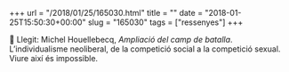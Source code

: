 +++
url = "/2018/01/25/165030.html"
title = ""
date = "2018-01-25T15:50:30+00:00"
slug = "165030"
tags = ["ressenyes"]
+++

📖 Llegit: Michel Houellebecq, *Ampliació del camp de batalla*. L’individualisme neoliberal, de la competició social a la competició sexual. Viure així és impossible.

